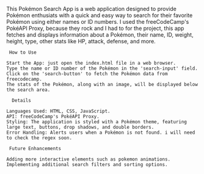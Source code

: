 

This Pokémon Search App is a web application designed to provide Pokémon enthusiats with a quick and easy way to search for their favorite Pokémon using either names or ID numbers. I used the freeCodeCamp's PokéAPI Proxy, because they rock and I had to for the project, this app fetches and displays information about a Pokémon,  their name, ID, weight, height, type, other stats like HP, attack, defense, and more.


     How to Use

    Start the App: just open the index.html file in a web browser.
    Type the name or ID number of the Pokémon in the 'search-input' field. 
    Click on the 'search-button' to fetch the Pokémon data from freecodecamp.
    The stats of the Pokémon, along with an image, will be displayed below the search area.

      Details

    Languages Used: HTML, CSS, JavaScript.
    API: freeCodeCamp's PokéAPI Proxy.
    Styling: The application is styled with a Pokémon theme, featuring large text, buttons, drop shadows, and double borders.
    Error Handling: Alerts users when a Pokémon is not found. i will need to check the regex soon.

     Future Enhancements

    Adding more interactive elements such as pokemon animations.
    Implementing additional search filters and sorting options.
 

